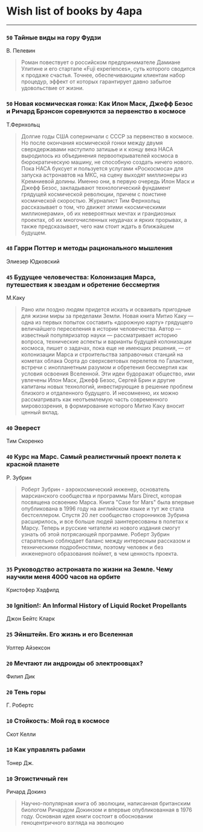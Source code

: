 # Wish list of books by 4apa
---

### `50` Тайные виды на гору Фудзи
В. Пелевин
> Роман повествует о российском предпринимателе Дамиане Улитине и его стартапе «Fuji experiences», суть которого сводится к продаже счастья. Точнее, обеспечивающим клиентам набор процедур, эффект от которых гарантирует давно забытое удовольствие от жизни.

### `50` Новая космическая гонка: Как Илон Маск, Джефф Безос и Ричард Брэнсон соревнуются за первенство в космосе
Т.Фернхольц
> Долгие годы США соперничали с СССР за первенство в космосе. Но после окончания космической гонки между двумя сверхдержавами наступило затишье и к концу века НАСА выродилось из объединения первооткрывателей космоса в бюрократическую машину, не способную создать ничего нового. Пока НАСА буксует и пользуется услугами «Роскосмоса» для запуска астронавтов на МКС, на сцену выходят миллионеры из Кремниевой долины. Именно они, в первую очередь Илон Маск и Джефф Безос, закладывают технологический фундамент грядущей космической революции, причем с поистине космической скоростью. Журналист Тим Фернхольц рассказывает о том, что движет этими «космическими миллионерами», об их невероятных мечтах и грандиозных проектах, об их многочисленных неудачах и ярких прорывах, а также предсказывает, чего нам стоит ждать в ближайшем будущем.

### `48` Гарри Поттер и методы рационального мышления
Элиезер Юдковский

### `45` Будущее человечества: Колонизация Марса, путешествия к звездам и обретение бессмертия
М.Каку
> Рано или поздно людям придется искать и осваивать пригодные для жизни миры за пределами Земли. Новая книга Митио Каку — одна из первых попыток составить «дорожную карту» грядущего величайшего переселения в истории человечества. Автор — известный популяризатор науки — рассматривает историю вопроса, технические аспекты и варианты будущей колонизации космоса, пишет о задачах, пока еще не имеющих решения, — от колонизации Марса и строительства заправочных станций на кометах облака Оорта до сверхсветовых перелетов по Галактике, встречи с инопланетным разумом и обретения бессмертия как условия освоения Вселенной. Эти идеи будоражат общество, ими увлечены Илон Маск, Джефф Безос, Сергей Брин и другие капитаны новых технологий, инвестирующие в решение проблем близкого и отдаленного будущего. И несомненно, их можно рассматривать как неотъемлемую часть современного мировоззрения, в формирование которого Митио Каку вносит ценный вклад.

### `40` Эверест
Тим Скоренко

### `40` Курс на Марс. Самый реалистичный проект полета к красной планете
Р. Зубрин
> Роберт Зубрин - аэрокосмический инженер, основатель марсианского сообщества и программы Mars Direct, которая посвящена освоению Марса. Книга "Case for Mars" была впервые опубликована в 1996 году на английском языке и тут же стала бестселлером. Спустя 20 лет сообщество сторонников Зубрина расширилось, и все больше людей заинтересованы в полетах к Марсу. Теперь и русские читатели из нового издания смогут узнать об этой потрясающей программе. Роберт Зубрин старательно соблюдает баланс между интересным рассказом и техническими подробностями, поэтому человек и без инженерного образования поймет, в чем ценность проекта.

### `35` Руководство астронавта по жизни на Земле. Чему научили меня 4000 часов на орбите
Кристофер Хэдфилд

### `30` Ignition!: An Informal History of Liquid Rocket Propellants
Джон Бейтс Кларк

### `25` Эйнштейн. Его жизнь и его Вселенная
Уолтер Айзексон

### `20` Мечтают ли андроиды об электроовцах?
Филип Дик

### `20` Тень горы
Г. Робертс

### `10` Стойкость: Мой год в космосе
Скот Келли

### `10` Как управлять рабами
Тонер Дж.

### `10` Эгоистичный ген
Ричард Докинз
> Научно-популярная книга об эволюции, написанная британским биологом Ричардом Докинзом и впервые опубликованная в 1976 году. Основная идея книги состоит в обосновании геноцентричного взгляда на эволюцию

